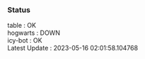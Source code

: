 ### Status


table : OK  
hogwarts : DOWN  
icy-bot : OK  
Latest Update : 2023-05-16 02:01:58.104768
